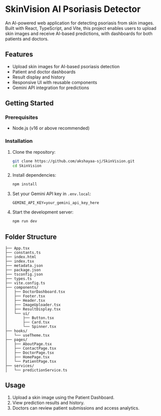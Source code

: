 

# SkinVision AI Psoriasis Detector

An AI-powered web application for detecting psoriasis from skin images. Built with React, TypeScript, and Vite, this project enables users to upload skin images and receive AI-based predictions, with dashboards for both patients and doctors.

## Features

- Upload skin images for AI-based psoriasis detection
- Patient and doctor dashboards
- Result display and history
- Responsive UI with reusable components
- Gemini API integration for predictions


## Getting Started

### Prerequisites

- Node.js (v16 or above recommended)

### Installation

1. Clone the repository:
   ```sh
   git clone https://github.com/akshayaa-sj/SkinVision.git
   cd SkinVision
   ```
2. Install dependencies:
   ```sh
   npm install
   ```
3. Set your Gemini API key in `.env.local`:
   ```env
   GEMINI_API_KEY=your_gemini_api_key_here
   ```
4. Start the development server:
   ```sh
   npm run dev
   ```

## Folder Structure

```
├── App.tsx
├── constants.ts
├── index.html
├── index.tsx
├── metadata.json
├── package.json
├── tsconfig.json
├── types.ts
├── vite.config.ts
├── components/
│   ├── DoctorDashboard.tsx
│   ├── Footer.tsx
│   ├── Header.tsx
│   ├── ImageUploader.tsx
│   ├── ResultDisplay.tsx
│   └── ui/
│       ├── Button.tsx
│       ├── Card.tsx
│       └── Spinner.tsx
├── hooks/
│   └── useTheme.tsx
├── pages/
│   ├── AboutPage.tsx
│   ├── ContactPage.tsx
│   ├── DoctorPage.tsx
│   ├── HomePage.tsx
│   └── PatientPage.tsx
├── services/
│   └── predictionService.ts
```

## Usage

1. Upload a skin image using the Patient Dashboard.
2. View prediction results and history.
3. Doctors can review patient submissions and access analytics.
